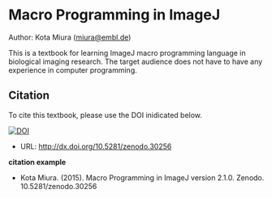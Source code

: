 # Macro Programming in ImageJ

Author: Kota Miura (miura@embl.de)

This is a textbook for learning ImageJ macro programming language in biological imaging research. The target audience does not have to have any experience in computer programming. 

## Citation

To cite this textbook, please use the DOI inidicated below. 

[![DOI](https://zenodo.org/badge/6611/cmci/ij_textbook2.svg)](https://zenodo.org/badge/latestdoi/6611/cmci/ij_textbook2)

- URL: <http://dx.doi.org/10.5281/zenodo.30256>

**citation example**


- Kota Miura. (2015). Macro Programming in ImageJ
version 2.1.0. Zenodo. 10.5281/zenodo.30256
